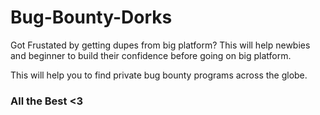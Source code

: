 # Bug-Bounty-Dorks

Got Frustated by getting dupes from big platform?
This will help newbies and beginner to build their confidence before going on big platform.

This will help you to find private bug bounty programs across the globe.


### All the Best <3 
